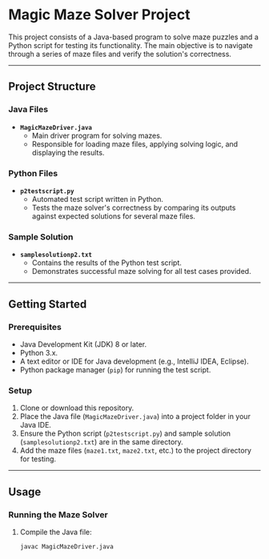 # **Magic Maze Solver Project**

This project consists of a Java-based program to solve maze puzzles and a Python script for testing its functionality. The main objective is to navigate through a series of maze files and verify the solution's correctness.

---

## **Project Structure**

### **Java Files**
- **`MagicMazeDriver.java`**
  - Main driver program for solving mazes.
  - Responsible for loading maze files, applying solving logic, and displaying the results.

### **Python Files**
- **`p2testscript.py`**
  - Automated test script written in Python.
  - Tests the maze solver's correctness by comparing its outputs against expected solutions for several maze files.

### **Sample Solution**
- **`samplesolutionp2.txt`**
  - Contains the results of the Python test script.
  - Demonstrates successful maze solving for all test cases provided.

---

## **Getting Started**

### **Prerequisites**
- Java Development Kit (JDK) 8 or later.
- Python 3.x.
- A text editor or IDE for Java development (e.g., IntelliJ IDEA, Eclipse).
- Python package manager (`pip`) for running the test script.

### **Setup**
1. Clone or download this repository.
2. Place the Java file (`MagicMazeDriver.java`) into a project folder in your Java IDE.
3. Ensure the Python script (`p2testscript.py`) and sample solution (`samplesolutionp2.txt`) are in the same directory.
4. Add the maze files (`maze1.txt`, `maze2.txt`, etc.) to the project directory for testing.

---

## **Usage**

### **Running the Maze Solver**
1. Compile the Java file:
   ```bash
   javac MagicMazeDriver.java
